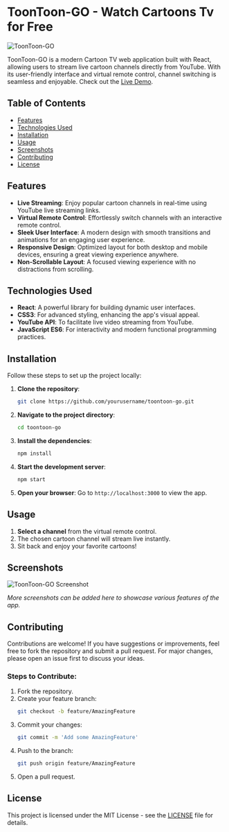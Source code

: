 # ToonToon-GO - Watch Cartoons Tv for Free 

![ToonToon-GO](https://github.com/user-attachments/assets/8e60f72c-98b0-410e-a592-7a44949b4aa2)

ToonToon-GO is a modern Cartoon TV web application built with React, allowing users to stream live cartoon channels directly from YouTube. With its user-friendly interface and virtual remote control, channel switching is seamless and enjoyable. Check out the [Live Demo](https://toontoon-go.netlify.app/).

## Table of Contents

- [Features](#features)
- [Technologies Used](#technologies-used)
- [Installation](#installation)
- [Usage](#usage)
- [Screenshots](#screenshots)
- [Contributing](#contributing)
- [License](#license)

## Features

- **Live Streaming**: Enjoy popular cartoon channels in real-time using YouTube live streaming links.
- **Virtual Remote Control**: Effortlessly switch channels with an interactive remote control.
- **Sleek User Interface**: A modern design with smooth transitions and animations for an engaging user experience.
- **Responsive Design**: Optimized layout for both desktop and mobile devices, ensuring a great viewing experience anywhere.
- **Non-Scrollable Layout**: A focused viewing experience with no distractions from scrolling.

## Technologies Used

- **React**: A powerful library for building dynamic user interfaces.
- **CSS3**: For advanced styling, enhancing the app's visual appeal.
- **YouTube API**: To facilitate live video streaming from YouTube.
- **JavaScript ES6**: For interactivity and modern functional programming practices.

## Installation

Follow these steps to set up the project locally:

1. **Clone the repository**:

   ```bash
   git clone https://github.com/yourusername/toontoon-go.git
   ```

2. **Navigate to the project directory**:

   ```bash
   cd toontoon-go
   ```

3. **Install the dependencies**:

   ```bash
   npm install
   ```

4. **Start the development server**:

   ```bash
   npm start
   ```

5. **Open your browser**: Go to `http://localhost:3000` to view the app.

## Usage

1. **Select a channel** from the virtual remote control.
2. The chosen cartoon channel will stream live instantly.
3. Sit back and enjoy your favorite cartoons!

## Screenshots

![ToonToon-GO Screenshot](https://github.com/user-attachments/assets/37c758bc-9920-499a-b88b-860c18d22550)

*More screenshots can be added here to showcase various features of the app.*

## Contributing

Contributions are welcome! If you have suggestions or improvements, feel free to fork the repository and submit a pull request. For major changes, please open an issue first to discuss your ideas.

### Steps to Contribute:

1. Fork the repository.
2. Create your feature branch:
   ```bash
   git checkout -b feature/AmazingFeature
   ```
3. Commit your changes:
   ```bash
   git commit -m 'Add some AmazingFeature'
   ```
4. Push to the branch:
   ```bash
   git push origin feature/AmazingFeature
   ```
5. Open a pull request.

## License

This project is licensed under the MIT License - see the [LICENSE](LICENSE) file for details.

